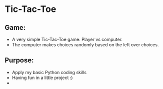 
# Tic-Tac-Toe


## Game:

- A very simple Tic-Tac-Toe game: Player vs computer.
- The computer makes choices randomly based on the left over choices.


## Purpose:

- Apply my basic Python coding skills
- Having fun in a little project :)
- 